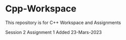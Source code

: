 # Cpp-Workspace
This repository is for C++ Workspace and Assignments

Session 2 Assignment 1 Added 23-Mars-2023
